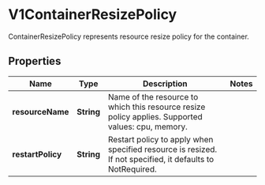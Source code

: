 

# V1ContainerResizePolicy

ContainerResizePolicy represents resource resize policy for the container.
## Properties

Name | Type | Description | Notes
------------ | ------------- | ------------- | -------------
**resourceName** | **String** | Name of the resource to which this resource resize policy applies. Supported values: cpu, memory. | 
**restartPolicy** | **String** | Restart policy to apply when specified resource is resized. If not specified, it defaults to NotRequired. | 



